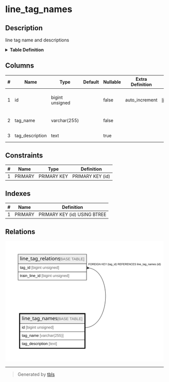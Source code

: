# line_tag_names

## Description

line tag name and descriptions

<details>
<summary><strong>Table Definition</strong></summary>

```sql
CREATE TABLE `line_tag_names` (
  `id` bigint unsigned NOT NULL AUTO_INCREMENT COMMENT 'counter to identify each record',
  `tag_name` varchar(255) NOT NULL COMMENT 'tag name to be displayed',
  `tag_description` text COMMENT 'tag description',
  PRIMARY KEY (`id`)
) ENGINE=InnoDB AUTO_INCREMENT=[Redacted by tbls] DEFAULT CHARSET=utf8mb3 COMMENT='line tag name and descriptions'
```

</details>

## Columns

| # | Name | Type | Default | Nullable | Extra Definition | Children | Parents | Comment |
| - | ---- | ---- | ------- | -------- | ---------------- | -------- | ------- | ------- |
| 1 | id | bigint unsigned |  | false | auto_increment | [line_tag_relations](line_tag_relations.md) |  | counter to identify each record |
| 2 | tag_name | varchar(255) |  | false |  |  |  | tag name to be displayed |
| 3 | tag_description | text |  | true |  |  |  | tag description |

## Constraints

| # | Name | Type | Definition |
| - | ---- | ---- | ---------- |
| 1 | PRIMARY | PRIMARY KEY | PRIMARY KEY (id) |

## Indexes

| # | Name | Definition |
| - | ---- | ---------- |
| 1 | PRIMARY | PRIMARY KEY (id) USING BTREE |

## Relations

![er](line_tag_names.svg)

---

> Generated by [tbls](https://github.com/k1LoW/tbls)
